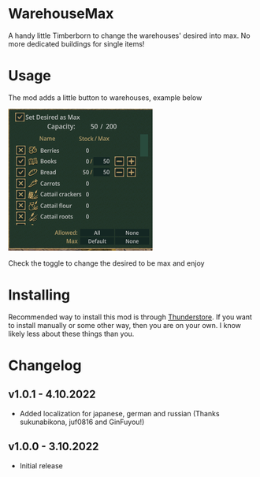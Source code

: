 # WarehouseMax
A handy little Timberborn to change the warehouses' desired into max. No more dedicated buildings for single items!

# Usage
The mod adds a little button to warehouses, example below

![Fragment](https://raw.githubusercontent.com/hytonhan/Timberborn-WarehouseMax/master/.attachments/Fragment.png?raw=true)

Check the toggle to change the desired to be max and enjoy


# Installing
Recommended way to install this mod is through [Thunderstore](https://timberborn.thunderstore.io/). If you want to install
manually or some other way, then you are on your own. I know likely less about these things
than you.

# Changelog

## v1.0.1 - 4.10.2022
- Added localization for japanese, german and russian (Thanks sukunabikona, juf0816 and GinFuyou!)

## v1.0.0 - 3.10.2022
- Initial release
